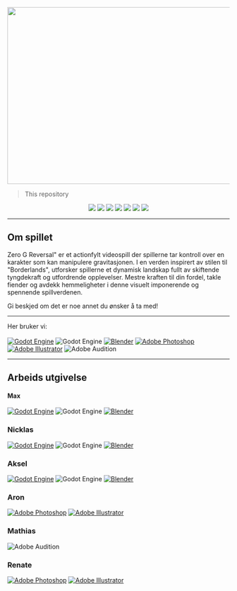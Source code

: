 <p align="center"> <img src="https://github.com/Extoren/Zero-g-Reversal/assets/62182617/119b930d-7b28-438b-a0c4-cd0be1c16e46" width="1000" height="400"/></p>

> This repository 

<p align="center">
  <a target="_blank" href=""><img src="https://img.shields.io/badge/Game%20Developer-E60012.svg?style=for-the-badge&logo=Game-Developer&logoColor=white" /></a>
  <a target="_blank"href=""><img src="https://img.shields.io/badge/PROGRAMMING%20LANGUAGES-orange?style=for-the-badge&color=00796B" /></a>
  <a target="_blank" href=""><img src="https://img.shields.io/badge/Microsoft%20SharePoint-0078D4.svg?style=for-the-badge&logo=Microsoft-SharePoint&logoColor=white" /></a>
  <a target="_blank" href=""><img src="https://img.shields.io/badge/Trello-0052CC.svg?style=for-the-badge&logo=Trello&logoColor=white" /></a>
  <a target="_blank" href=""><img src="https://img.shields.io/badge/TEXT%20EDITORS-orange?style=for-the-badge&color=4CAF50" /></a>
  <a target="_blank" href=""><img src="https://img.shields.io/badge/GitHub-181717.svg?style=for-the-badge&logo=GitHub&logoColor=white" /></a>
  <a target="_blank" href=""><img src="https://img.shields.io/badge/OTHERS-orange?style=for-the-badge&color=607D8B" /></a>
</p>

---

## Om spillet

Zero G Reversal" er et actionfylt videospill der spillerne tar kontroll over en karakter som kan manipulere gravitasjonen. I en verden inspirert av stilen til "Borderlands", utforsker spillerne et dynamisk landskap fullt av skiftende tyngdekraft og utfordrende opplevelser. Mestre kraften til din fordel, takle fiender og avdekk hemmeligheter i denne visuelt imponerende og spennende spillverdenen.

Gi beskjed om det er noe annet du ønsker å ta med!

---

Her bruker vi: <br><br>
[![Godot Engine](https://img.shields.io/badge/Godot%20Engine-478CBF.svg?style=for-the-badge&logo=Godot-Engine&logoColor=white)](https://godotengine.org/)
![Godot Engine](https://img.shields.io/badge/GODOT-%23FFFFFF.svg?style=for-the-badge&logo=godot-engine)
[![Blender](https://img.shields.io/badge/blender-%23F5792A.svg?style=for-the-badge&logo=blender&logoColor=white)](https://www.blender.org/)
[![Adobe Photoshop](https://img.shields.io/badge/Adobe%20Photoshop-31A8FF?style=for-the-badge&logo=Adobe%20Photoshop&logoColor=black)](https://www.adobe.com/products/photoshop.html)
[![Adobe Illustrator](https://img.shields.io/badge/Adobe%20Illustrator-FF9A00?style=for-the-badge&logo=adobe%20illustrator&logoColor=white)](https://www.adobe.com/products/illustrator.html)
![Adobe Audition](https://img.shields.io/badge/Adobe%20Audition-9999FF.svg?style=for-the-badge&logo=Adobe%20Audition&logoColor=white)


--- 

## Arbeids utgivelse

#### Max          
  [![Godot Engine](https://img.shields.io/badge/Godot%20Engine-478CBF.svg?style=for-the-badge&logo=Godot-Engine&logoColor=white)](https://godotengine.org/)
              ![Godot Engine](https://img.shields.io/badge/GODOT-%23FFFFFF.svg?style=for-the-badge&logo=godot-engine)
              [![Blender](https://img.shields.io/badge/blender-%23F5792A.svg?style=for-the-badge&logo=blender&logoColor=white)](https://www.blender.org/)

### Nicklas    
  [![Godot Engine](https://img.shields.io/badge/Godot%20Engine-478CBF.svg?style=for-the-badge&logo=Godot-Engine&logoColor=white)](https://godotengine.org/)
              ![Godot Engine](https://img.shields.io/badge/GODOT-%23FFFFFF.svg?style=for-the-badge&logo=godot-engine)
              [![Blender](https://img.shields.io/badge/blender-%23F5792A.svg?style=for-the-badge&logo=blender&logoColor=white)](https://www.blender.org/)

### Aksel      
  [![Godot Engine](https://img.shields.io/badge/Godot%20Engine-478CBF.svg?style=for-the-badge&logo=Godot-Engine&logoColor=white)](https://godotengine.org/)
              ![Godot Engine](https://img.shields.io/badge/GODOT-%23FFFFFF.svg?style=for-the-badge&logo=godot-engine)
              [![Blender](https://img.shields.io/badge/blender-%23F5792A.svg?style=for-the-badge&logo=blender&logoColor=white)](https://www.blender.org/)

### Aron     
  [![Adobe Photoshop](https://img.shields.io/badge/Adobe%20Photoshop-31A8FF?style=for-the-badge&logo=Adobe%20Photoshop&logoColor=black)](https://www.adobe.com/products/photoshop.html)
              [![Adobe Illustrator](https://img.shields.io/badge/Adobe%20Illustrator-FF9A00?style=for-the-badge&logo=adobe%20illustrator&logoColor=white)](https://www.adobe.com/products/illustrator.html)

### Mathias  
  ![Adobe Audition](https://img.shields.io/badge/Adobe%20Audition-9999FF.svg?style=for-the-badge&logo=Adobe%20Audition&logoColor=white)

### Renate  
  [![Adobe Photoshop](https://img.shields.io/badge/Adobe%20Photoshop-31A8FF?style=for-the-badge&logo=Adobe%20Photoshop&logoColor=black)](https://www.adobe.com/products/photoshop.html)
              [![Adobe Illustrator](https://img.shields.io/badge/Adobe%20Illustrator-FF9A00?style=for-the-badge&logo=adobe%20illustrator&logoColor=white)](https://www.adobe.com/products/illustrator.html)
